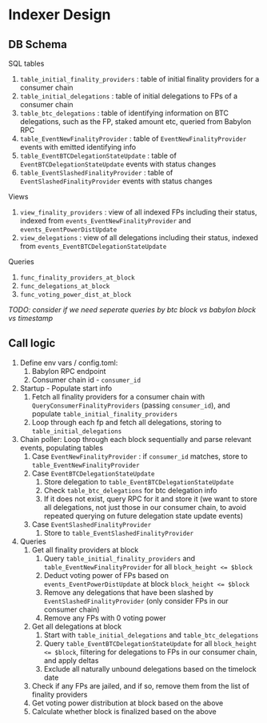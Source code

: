 # Indexer Design

## DB Schema

SQL tables

1. `table_initial_finality_providers` : table of initial finality providers for a consumer chain
2. `table_initial_delegations` : table of initial delegations to FPs of a consumer chain
3. `table_btc_delegations` : table of identifying information on BTC delegations, such as the FP, staked amount etc, queried from Babylon RPC
4. `table_EventNewFinalityProvider` : table of `EventNewFinalityProvider` events with emitted identifying info
5. `table_EventBTCDelegationStateUpdate` : table of `EventBTCDelegationStateUpdate` events with status changes
6. `table_EventSlashedFinalityProvider` : table of `EventSlashedFinalityProvider` events with status changes

Views

1. `view_finality_providers` : view of all indexed FPs including their status, indexed from `events_EventNewFinalityProvider` and `events_EventPowerDistUpdate`
2. `view_delegations` : view of all delegations including their status, indexed from `events_EventBTCDelegationStateUpdate`

Queries

1. `func_finality_providers_at_block`
2. `func_delegations_at_block`
3. `func_voting_power_dist_at_block`

_TODO: consider if we need seperate queries by btc block vs babylon block vs timestamp_

## Call logic

1. Define env vars / config.toml:
   1. Babylon RPC endpoint
   2. Consumer chain id - `consumer_id`
2. Startup - Populate start info
   1. Fetch all finality providers for a consumer chain with `QueryConsumerFinalityProviders` (passing `consumer_id`), and populate `table_initial_finality_providers`
   2. Loop through each fp and fetch all delegations, storing to `table_initial_delegations`
3. Chain poller: Loop through each block sequentially and parse relevant events, populating tables
   1. Case `EventNewFinalityProvider` : if `consumer_id` matches, store to `table_EventNewFinalityProvider`
   2. Case `EventBTCDelegationStateUpdate`
      1. Store delegation to `table_EventBTCDelegationStateUpdate`
      2. Check `table_btc_delegations` for btc delegation info
      3. If it does not exist, query RPC for it and store it (we want to store all delegations, not just those in our consumer chain, to avoid repeated querying on future delegation state update events)
   3. Case `EventSlashedFinalityProvider`
      1. Store to `table_EventSlashedFinalityProvider`
4. Queries
   1. Get all finality providers at block
      1. Query `table_initial_finality_providers` and `table_EventNewFinalityProvider` for all `block_height <= $block`
      2. Deduct voting power of FPs based on `events_EventPowerDistUpdate` at block `block_height <= $block`
      3. Remove any delegations that have been slashed by `EventSlashedFinalityProvider` (only consider FPs in our consumer chain)
      4. Remove any FPs with 0 voting power
   2. Get all delegations at block
      1. Start with `table_initial_delegations` and `table_btc_delegations`
      2. Query `table_EventBTCDelegationStateUpdate` for all `block_height <= $block`, filtering for delegations to FPs in our consumer chain, and apply deltas
      3. Exclude all naturally unbound delegations based on the timelock date
   3. Check if any FPs are jailed, and if so, remove them from the list of finality providers
   4. Get voting power distribution at block based on the above
   5. Calculate whether block is finalized based on the above
